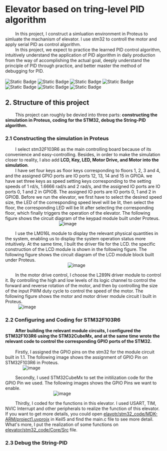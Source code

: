 # Elevator based on tring-level PID algorithm
&emsp;&emsp; In this project, I construct a simluation environment in Proteus to simluate the machanism of elevator. I use stm32 to controll the motor and apply  serial PID as control algorithm.  
&emsp;&emsp; In this project, we expect to practice the learned PID control algorithm, intuitively understand the application of PID algorithm in daily production from the way of accomplishing the actual goal, deeply understand the principle of PID through practice, and better master the method of debugging for PID.  
&emsp;&emsp;  
![Static Badge](https://img.shields.io/badge/Keil5-make?style=for-the-badge&logo=STM32cubemx&logoColor=white&labelColor=blue&color=darkgreen)
![Static Badge](https://img.shields.io/badge/CubeMX-make?style=for-the-badge&logo=STMicroelectronics&labelColor=rgb(234%2C178%2C0)&color=blue)
![Static Badge](https://img.shields.io/badge/STM32F103R6-make?style=for-the-badge&logo=STMicroelectronics&labelColor=rgb(234%2C178%2C0)&color=gray)
![Static Badge](https://img.shields.io/badge/proteus-make?style=for-the-badge&logo=Proteus&logoColor=yellow&labelColor=yellow&color=yellow)
![Static Badge](https://img.shields.io/badge/matlab-make?style=for-the-badge&logo=matlab&logoColor=yellow&labelColor=yellow&color=orange)
![Static Badge](https://img.shields.io/badge/Python-make?style=for-the-badge&logo=python&labelColor=white&color=blue)
![Static Badge](https://img.shields.io/badge/Pandas-make?style=for-the-badge&logo=pandas&labelColor=purple&color=purple)


## 2. Structure of this project
&emsp;&emsp; This project can roughly be devied into three parts: **constructing the simulation in Proteus, coding for the STM32, debug the String-PID algorithm.**

### 2.1 Constructing the simulation in Proteus
&emsp;&emsp; I select stm32F103R6 as the main controlling board because of its convenience and easy-controlling. Besides, in order to make the simulation closer to reality, I also add **LCD, Key, LED, Motor Drive, and Motor into the simulation**.  
&emsp;&emsp; I have set four keys as floor keys corresponding to floors 1, 2, 3 and 4, and the assigned GPIO ports are IO ports 12, 13, 14 and 15 in GPIOA. we have set three keys as speed setting keys corresponding to the setting speeds of 1 rd/s, 1.6666 rad/s and 2 rad/s, and the assigned IO ports are IO ports 0, 1 and 2 in GPIOB. The assigned IO ports are IO ports 0, 1 and 2 in GPIOB. Before we run the elevator, we first have to select the desired speed size, the LED of the corresponding speed level will be lit, then select the floor, the corresponding LED will be lit after selecting the corresponding floor, which finally triggers the operation of the elevator. The following figure shows the circuit diagram of the keypad module built under Proteus.  
&emsp;&emsp;&emsp;&emsp;&emsp;&emsp;&emsp;&emsp;&emsp;&emsp;&emsp;&emsp; ![image](https://github.com/unswimmingduck/Elevator/assets/111033998/1d08ea34-c1e0-4db5-91ca-4befd6247db6)

&emsp;&emsp; I use the LM016L module to display the relevant physical quantities in the system, enabling us to display the system operation status more intuitively. At the same time, I built the driver file for the LCD. the specific construction of the LCD module is shown in the following figure. The following figure shows the circuit diagram of the LCD module block built under Proteus.  
&emsp;&emsp;&emsp;&emsp;&emsp;&emsp;&emsp;&emsp;&emsp;&emsp;&emsp;&emsp;&emsp;&emsp; ![image](https://github.com/unswimmingduck/Elevator/assets/111033998/06b05eb2-fa4f-46c3-84ad-ec478aeb2939)

&emsp;&emsp; In the motor drive control, I choose the L289N driver module to control it. By controlling the high and low levels of its logic channel to control the forward and reverse rotation of the motor, and then by controlling the size of the input PWM duty cycle to control the speed of the motor. The following figure shows the motor and motor driver module circuit I built in Proteus.  
&emsp;&emsp;&emsp;![image](https://github.com/unswimmingduck/Elevator/assets/111033998/4b65f080-cd07-47d6-8251-da38bf097e5a)

  
### 2.2 Configuring and Coding for STM32F103R6
&emsp;&emsp; **After building the relevant module circuits, I configured the STM32F103R6 using the STM32CubeMx, and at the same time wrote the relevant code to control the corresponding GPIO ports of the STM32.**  
&emsp;&emsp;  
&emsp;&emsp; Firstly, I assigned the GPIO pins on the stm32 for the module circuit built in 1.1. The following image shows the assignment of GPIO Pin on STM32F103R6 in Proteus.  
&emsp;&emsp;&emsp;&emsp;![image](https://github.com/unswimmingduck/Elevator/assets/111033998/93f52615-bc08-4921-88d3-d0e00460b1c0)

 &emsp;&emsp; Secondly, I used STM32CubeMx to set the initilization code for the GPIO Pin we used. The following images shows the GPIO Pins we want to enable.  
 &emsp;&emsp;&emsp;&emsp;&emsp;&emsp;&emsp;&emsp;&emsp;&emsp;&emsp;![image](https://github.com/unswimmingduck/Elevator/assets/111033998/82da182f-642c-42ea-b630-2d99be22f245)

  &emsp;&emsp; Thirdly, I coded for the functions in this elevator. I used USART, TIM, NVIC Interrupt and other peripherals to realize the function of this elevator. If you want to get more details, you could open [elavotr/stm32_code/MDK-ARM/project1.uvprojx](https://github.com/unswimmingduck/Elevator/blob/main/stm32_code/MDK-ARM/project1.uvprojx) in Keil5 and find the main.c file to see more detail. What's more, I put the realization of some functions on [elevator/stm32_code/Core/Src](https://github.com/unswimmingduck/Elevator/tree/main/stm32_code/Core/Src) file. 

 ### 2.3 Debug the String-PID
 
